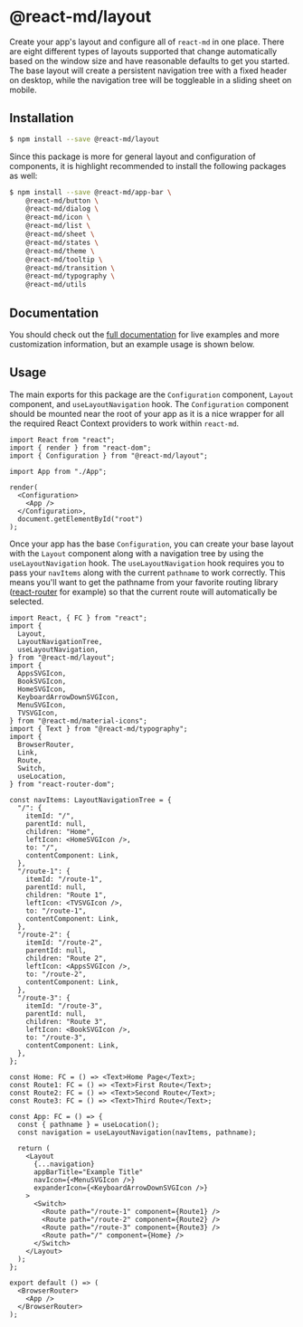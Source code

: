 # @react-md/layout

Create your app's layout and configure all of `react-md` in one place. There are
eight different types of layouts supported that change automatically based on
the window size and have reasonable defaults to get you started. The base layout
will create a persistent navigation tree with a fixed header on desktop, while
the navigation tree will be toggleable in a sliding sheet on mobile.

## Installation

```sh
$ npm install --save @react-md/layout
```

Since this package is more for general layout and configuration of components,
it is highlight recommended to install the following packages as well:

```sh
$ npm install --save @react-md/app-bar \
    @react-md/button \
    @react-md/dialog \
    @react-md/icon \
    @react-md/list \
    @react-md/sheet \
    @react-md/states \
    @react-md/theme \
    @react-md/tooltip \
    @react-md/transition \
    @react-md/typography \
    @react-md/utils
```

<!-- DOCS_REMOVE -->

## Documentation

You should check out the
[full documentation](https://react-md.dev/packages/layout) for live examples and
more customization information, but an example usage is shown below.

<!-- DOCS_REMOVE_END -->

<!-- INCLUDING_STYLES -->

## Usage

The main exports for this package are the `Configuration` component, `Layout`
component, and `useLayoutNavigation` hook. The `Configuration` component should
be mounted near the root of your app as it is a nice wrapper for all the
required React Context providers to work within `react-md`.

```tsx
import React from "react";
import { render } from "react-dom";
import { Configuration } from "@react-md/layout";

import App from "./App";

render(
  <Configuration>
    <App />
  </Configuration>,
  document.getElementById("root")
);
```

Once your app has the base `Configuration`, you can create your base layout with
the `Layout` component along with a navigation tree by using the
`useLayoutNavigation` hook. The `useLayoutNavigation` hook requires you to pass
your `navItems` along with the current `pathname` to work correctly. This means
you'll want to get the pathname from your favorite routing library
([react-router](https://github.com/ReactTraining/react-router) for example) so
that the current route will automatically be selected.

```tsx
import React, { FC } from "react";
import {
  Layout,
  LayoutNavigationTree,
  useLayoutNavigation,
} from "@react-md/layout";
import {
  AppsSVGIcon,
  BookSVGIcon,
  HomeSVGIcon,
  KeyboardArrowDownSVGIcon,
  MenuSVGIcon,
  TVSVGIcon,
} from "@react-md/material-icons";
import { Text } from "@react-md/typography";
import {
  BrowserRouter,
  Link,
  Route,
  Switch,
  useLocation,
} from "react-router-dom";

const navItems: LayoutNavigationTree = {
  "/": {
    itemId: "/",
    parentId: null,
    children: "Home",
    leftIcon: <HomeSVGIcon />,
    to: "/",
    contentComponent: Link,
  },
  "/route-1": {
    itemId: "/route-1",
    parentId: null,
    children: "Route 1",
    leftIcon: <TVSVGIcon />,
    to: "/route-1",
    contentComponent: Link,
  },
  "/route-2": {
    itemId: "/route-2",
    parentId: null,
    children: "Route 2",
    leftIcon: <AppsSVGIcon />,
    to: "/route-2",
    contentComponent: Link,
  },
  "/route-3": {
    itemId: "/route-3",
    parentId: null,
    children: "Route 3",
    leftIcon: <BookSVGIcon />,
    to: "/route-3",
    contentComponent: Link,
  },
};

const Home: FC = () => <Text>Home Page</Text>;
const Route1: FC = () => <Text>First Route</Text>;
const Route2: FC = () => <Text>Second Route</Text>;
const Route3: FC = () => <Text>Third Route</Text>;

const App: FC = () => {
  const { pathname } = useLocation();
  const navigation = useLayoutNavigation(navItems, pathname);

  return (
    <Layout
      {...navigation}
      appBarTitle="Example Title"
      navIcon={<MenuSVGIcon />}
      expanderIcon={<KeyboardArrowDownSVGIcon />}
    >
      <Switch>
        <Route path="/route-1" component={Route1} />
        <Route path="/route-2" component={Route2} />
        <Route path="/route-3" component={Route3} />
        <Route path="/" component={Home} />
      </Switch>
    </Layout>
  );
};

export default () => (
  <BrowserRouter>
    <App />
  </BrowserRouter>
);
```
